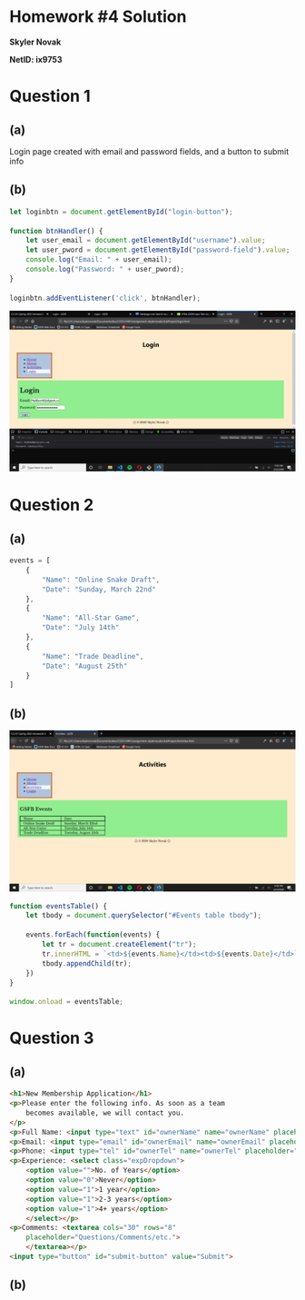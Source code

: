 # Homework #4 Solution
**Skyler Novak**

**NetID: ix9753**

# Question 1

## (a)

 Login page created with email and password fields, and a button to submit info

 ## (b)

```javascript
let loginbtn = document.getElementById("login-button");

function btnHandler() {
    let user_email = document.getElementById("username").value;
    let user_pword = document.getElementById("password-field").value;
    console.log("Email: " + user_email);
    console.log("Password: " + user_pword);
}

loginbtn.addEventListener('click', btnHandler);
```

![screen shot 1](clubProject/images/scrnsht-1.png)

# Question 2

## (a)

```javascript
events = [
    {
        "Name": "Online Snake Draft",
        "Date": "Sunday, March 22nd"
    },
    {
        "Name": "All-Star Game",
        "Date": "July 14th"
    },
    {
        "Name": "Trade Deadline",
        "Date": "August 25th"
    }
]
```

## (b)

![screenshot 2](clubProject/images/scrnsht-2.png)

```javascript
function eventsTable() {
    let tbody = document.querySelector("#Events table tbody");

    events.forEach(function(events) {
        let tr = document.createElement("tr");
        tr.innerHTML = `<td>${events.Name}</td><td>${events.Date}</td>`;
        tbody.appendChild(tr);
    })
}

window.onload = eventsTable;
```

# Question 3

## (a)

```html
<h1>New Membership Application</h1>
<p>Please enter the following info. As soon as a team 
    becomes available, we will contact you. 
</p>
<p>Full Name: <input type="text" id="ownerName" name="ownerName" placeholder="Babe Ruth"></p>
<p>Email: <input type="email" id="ownerEmail" name="ownerEmail" placeholder="babe@ruth.com"></p>
<p>Phone: <input type="tel" id="ownerTel" name="ownerTel" placeholder="510-555-5555" pattern="[0-9]{3}-[0-9]{3}-[0-9]{4}"></p>
<p>Experience: <select class="expDropdown">
    <option value="">No. of Years</option>
    <option value="0">Never</option>
    <option value="1">1 year</option>
    <option value="1">2-3 years</option>
    <option value="1">4+ years</option>
    </select></p>
<p>Comments: <textarea cols="30" rows="8"
    placeholder="Questions/Comments/etc.">
    </textarea></p>
<input type="button" id="submit-button" value="Submit">  
```

## (b)

